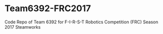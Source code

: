 # Team6392-FRC2017
Code Repo of Team 6392 for F-I-R-S-T Robotics Competition (FRC) Season 2017 Steamworks

